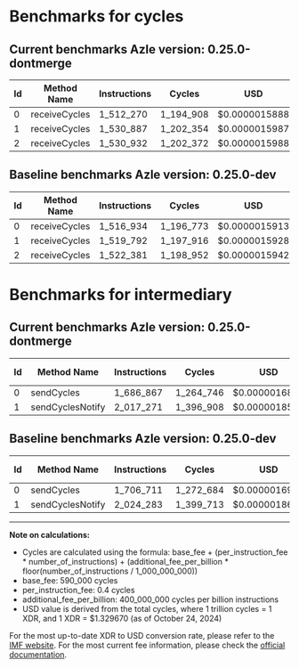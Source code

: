 # Benchmarks for cycles

## Current benchmarks Azle version: 0.25.0-dontmerge

| Id  | Method Name   | Instructions | Cycles    | USD           | USD/Million Calls | Change                            |
| --- | ------------- | ------------ | --------- | ------------- | ----------------- | --------------------------------- |
| 0   | receiveCycles | 1_512_270    | 1_194_908 | $0.0000015888 | $1.58             | <font color="green">-4_664</font> |
| 1   | receiveCycles | 1_530_887    | 1_202_354 | $0.0000015987 | $1.59             | <font color="red">+11_095</font>  |
| 2   | receiveCycles | 1_530_932    | 1_202_372 | $0.0000015988 | $1.59             | <font color="red">+8_551</font>   |

## Baseline benchmarks Azle version: 0.25.0-dev

| Id  | Method Name   | Instructions | Cycles    | USD           | USD/Million Calls |
| --- | ------------- | ------------ | --------- | ------------- | ----------------- |
| 0   | receiveCycles | 1_516_934    | 1_196_773 | $0.0000015913 | $1.59             |
| 1   | receiveCycles | 1_519_792    | 1_197_916 | $0.0000015928 | $1.59             |
| 2   | receiveCycles | 1_522_381    | 1_198_952 | $0.0000015942 | $1.59             |

# Benchmarks for intermediary

## Current benchmarks Azle version: 0.25.0-dontmerge

| Id  | Method Name      | Instructions | Cycles    | USD           | USD/Million Calls | Change                             |
| --- | ---------------- | ------------ | --------- | ------------- | ----------------- | ---------------------------------- |
| 0   | sendCycles       | 1_686_867    | 1_264_746 | $0.0000016817 | $1.68             | <font color="green">-19_844</font> |
| 1   | sendCyclesNotify | 2_017_271    | 1_396_908 | $0.0000018574 | $1.85             | <font color="green">-7_012</font>  |

## Baseline benchmarks Azle version: 0.25.0-dev

| Id  | Method Name      | Instructions | Cycles    | USD           | USD/Million Calls |
| --- | ---------------- | ------------ | --------- | ------------- | ----------------- |
| 0   | sendCycles       | 1_706_711    | 1_272_684 | $0.0000016922 | $1.69             |
| 1   | sendCyclesNotify | 2_024_283    | 1_399_713 | $0.0000018612 | $1.86             |

---

**Note on calculations:**

- Cycles are calculated using the formula: base_fee + (per_instruction_fee \* number_of_instructions) + (additional_fee_per_billion \* floor(number_of_instructions / 1_000_000_000))
- base_fee: 590_000 cycles
- per_instruction_fee: 0.4 cycles
- additional_fee_per_billion: 400_000_000 cycles per billion instructions
- USD value is derived from the total cycles, where 1 trillion cycles = 1 XDR, and 1 XDR = $1.329670 (as of October 24, 2024)

For the most up-to-date XDR to USD conversion rate, please refer to the [IMF website](https://www.imf.org/external/np/fin/data/rms_sdrv.aspx).
For the most current fee information, please check the [official documentation](https://internetcomputer.org/docs/current/developer-docs/gas-cost#execution).
